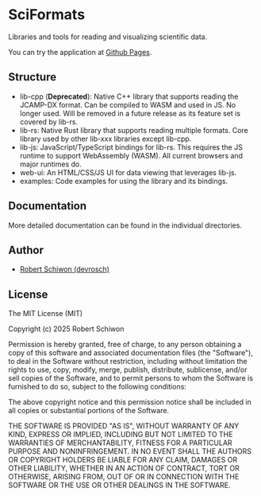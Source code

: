 # SciFormats

Libraries and tools for reading and visualizing scientific data.

You can try the application at [Github Pages](https://devrosch.github.io/sciformats/index.html).

## Structure

- lib-cpp (**Deprecated**): Native C++ library that supports reading the JCAMP-DX format. Can be compiled to WASM and used in JS. No longer used. Will be removed in a future release as its feature set is covered by lib-rs.
- lib-rs: Native Rust library that supports reading multiple formats. Core library used by other lib-xxx libraries except lib-cpp.
- lib-js: JavaScript/TypeScript bindings for lib-rs. This requires the JS runtime to support WebAssembly (WASM). All current browsers and major runtimes do.
- web-ui: An HTML/CSS/JS UI for data viewing that leverages lib-js.
- examples: Code examples for using the library and its bindings.

## Documentation

More detailed documentation can be found in the individual directories.

## Author

* [Robert Schiwon (devrosch)](https://github.com/devrosch)

## License

The MIT License (MIT)

Copyright (c) 2025 Robert Schiwon

Permission is hereby granted, free of charge, to any person obtaining a copy
of this software and associated documentation files (the "Software"), to deal
in the Software without restriction, including without limitation the rights
to use, copy, modify, merge, publish, distribute, sublicense, and/or sell
copies of the Software, and to permit persons to whom the Software is
furnished to do so, subject to the following conditions:

The above copyright notice and this permission notice shall be included in all
copies or substantial portions of the Software.

THE SOFTWARE IS PROVIDED "AS IS", WITHOUT WARRANTY OF ANY KIND,
EXPRESS OR IMPLIED, INCLUDING BUT NOT LIMITED TO THE WARRANTIES OF
MERCHANTABILITY, FITNESS FOR A PARTICULAR PURPOSE AND NONINFRINGEMENT.
IN NO EVENT SHALL THE AUTHORS OR COPYRIGHT HOLDERS BE LIABLE FOR ANY CLAIM,
DAMAGES OR OTHER LIABILITY, WHETHER IN AN ACTION OF CONTRACT, TORT OR
OTHERWISE, ARISING FROM, OUT OF OR IN CONNECTION WITH THE SOFTWARE OR THE USE
OR OTHER DEALINGS IN THE SOFTWARE.
